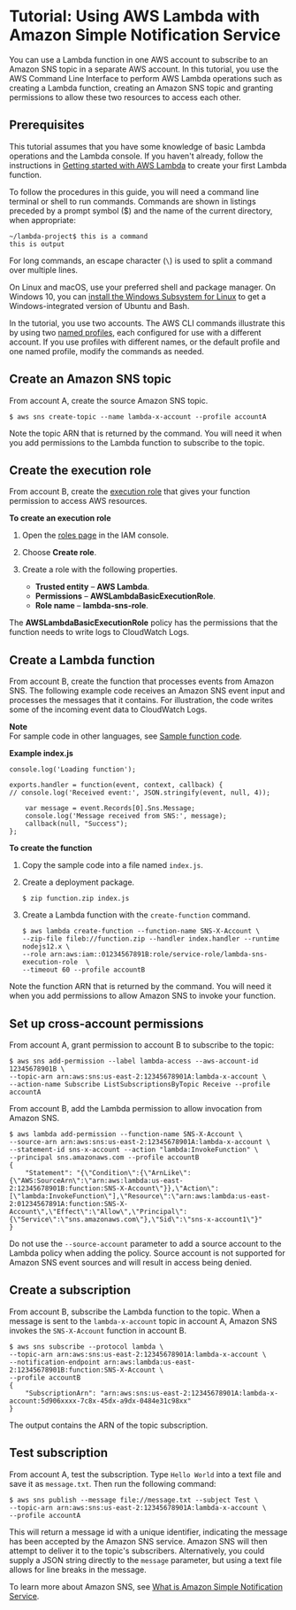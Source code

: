 # Tutorial: Using AWS Lambda with Amazon Simple Notification Service<a name="with-sns-example"></a>

You can use a Lambda function in one AWS account to subscribe to an Amazon SNS topic in a separate AWS account\. In this tutorial, you use the AWS Command Line Interface to perform AWS Lambda operations such as creating a Lambda function, creating an Amazon SNS topic and granting permissions to allow these two resources to access each other\. 

## Prerequisites<a name="with-sns-prepare"></a>

This tutorial assumes that you have some knowledge of basic Lambda operations and the Lambda console\. If you haven't already, follow the instructions in [Getting started with AWS Lambda](getting-started.md) to create your first Lambda function\.

To follow the procedures in this guide, you will need a command line terminal or shell to run commands\. Commands are shown in listings preceded by a prompt symbol \($\) and the name of the current directory, when appropriate:

```
~/lambda-project$ this is a command
this is output
```

For long commands, an escape character \(`\`\) is used to split a command over multiple lines\.

On Linux and macOS, use your preferred shell and package manager\. On Windows 10, you can [install the Windows Subsystem for Linux](https://docs.microsoft.com/en-us/windows/wsl/install-win10) to get a Windows\-integrated version of Ubuntu and Bash\.

In the tutorial, you use two accounts\. The AWS CLI commands illustrate this by using two [named profiles](https://docs.aws.amazon.com/cli/latest/userguide/cli-multiple-profiles.html), each configured for use with a different account\. If you use profiles with different names, or the default profile and one named profile, modify the commands as needed\.

## Create an Amazon SNS topic<a name="with-sns-create-topic"></a>

From account A, create the source Amazon SNS topic\.

```
$ aws sns create-topic --name lambda-x-account --profile accountA
```

Note the topic ARN that is returned by the command\. You will need it when you add permissions to the Lambda function to subscribe to the topic\.

## Create the execution role<a name="with-sns-example-create-iam-role"></a>

From account B, create the [execution role](lambda-intro-execution-role.md) that gives your function permission to access AWS resources\.

**To create an execution role**

1. Open the [roles page](https://console.aws.amazon.com/iam/home#/roles) in the IAM console\.

1. Choose **Create role**\.

1. Create a role with the following properties\.
   + **Trusted entity** – **AWS Lambda**\.
   + **Permissions** – **AWSLambdaBasicExecutionRole**\.
   + **Role name** – **lambda\-sns\-role**\.

The **AWSLambdaBasicExecutionRole** policy has the permissions that the function needs to write logs to CloudWatch Logs\.

## Create a Lambda function<a name="with-sns-example-create-test-function"></a>

From account B, create the function that processes events from Amazon SNS\. The following example code receives an Amazon SNS event input and processes the messages that it contains\. For illustration, the code writes some of the incoming event data to CloudWatch Logs\.

**Note**  
For sample code in other languages, see [Sample function code](with-sns-create-package.md)\.

**Example index\.js**  

```
console.log('Loading function');

exports.handler = function(event, context, callback) {
// console.log('Received event:', JSON.stringify(event, null, 4));

    var message = event.Records[0].Sns.Message;
    console.log('Message received from SNS:', message);
    callback(null, "Success");
};
```

**To create the function**

1. Copy the sample code into a file named `index.js`\.

1. Create a deployment package\.

   ```
   $ zip function.zip index.js
   ```

1. Create a Lambda function with the `create-function` command\.

   ```
   $ aws lambda create-function --function-name SNS-X-Account \
   --zip-file fileb://function.zip --handler index.handler --runtime nodejs12.x \
   --role arn:aws:iam::01234567891B:role/service-role/lambda-sns-execution-role  \
   --timeout 60 --profile accountB
   ```

Note the function ARN that is returned by the command\. You will need it when you add permissions to allow Amazon SNS to invoke your function\.

## Set up cross\-account permissions<a name="with-sns-create-x-account-permissions"></a>

From account A, grant permission to account B to subscribe to the topic:

```
$ aws sns add-permission --label lambda-access --aws-account-id 12345678901B \
--topic-arn arn:aws:sns:us-east-2:12345678901A:lambda-x-account \
--action-name Subscribe ListSubscriptionsByTopic Receive --profile accountA
```

From account B, add the Lambda permission to allow invocation from Amazon SNS\.

```
$ aws lambda add-permission --function-name SNS-X-Account \
--source-arn arn:aws:sns:us-east-2:12345678901A:lambda-x-account \
--statement-id sns-x-account --action "lambda:InvokeFunction" \
--principal sns.amazonaws.com --profile accountB
{
    "Statement": "{\"Condition\":{\"ArnLike\":{\"AWS:SourceArn\":\"arn:aws:lambda:us-east-2:12345678901B:function:SNS-X-Account\"}},\"Action\":[\"lambda:InvokeFunction\"],\"Resource\":\"arn:aws:lambda:us-east-2:01234567891A:function:SNS-X-Account\",\"Effect\":\"Allow\",\"Principal\":{\"Service\":\"sns.amazonaws.com\"},\"Sid\":\"sns-x-account1\"}"
}
```

Do not use the `--source-account` parameter to add a source account to the Lambda policy when adding the policy\. Source account is not supported for Amazon SNS event sources and will result in access being denied\.

## Create a subscription<a name="with-sns-create-supscription"></a>

From account B, subscribe the Lambda function to the topic\. When a message is sent to the `lambda-x-account` topic in account A, Amazon SNS invokes the `SNS-X-Account` function in account B\.

```
$ aws sns subscribe --protocol lambda \
--topic-arn arn:aws:sns:us-east-2:12345678901A:lambda-x-account \
--notification-endpoint arn:aws:lambda:us-east-2:12345678901B:function:SNS-X-Account \
--profile accountB
{
    "SubscriptionArn": "arn:aws:sns:us-east-2:12345678901A:lambda-x-account:5d906xxxx-7c8x-45dx-a9dx-0484e31c98xx"
}
```

The output contains the ARN of the topic subscription\.

## Test subscription<a name="with-sns-create-test"></a>

From account A, test the subscription\. Type `Hello World` into a text file and save it as `message.txt`\. Then run the following command: 

```
$ aws sns publish --message file://message.txt --subject Test \
--topic-arn arn:aws:sns:us-east-2:12345678901A:lambda-x-account \
--profile accountA
```

This will return a message id with a unique identifier, indicating the message has been accepted by the Amazon SNS service\. Amazon SNS will then attempt to deliver it to the topic's subscribers\. Alternatively, you could supply a JSON string directly to the `message` parameter, but using a text file allows for line breaks in the message\.

To learn more about Amazon SNS, see [What is Amazon Simple Notification Service](https://docs.aws.amazon.com/sns/latest/dg/)\.